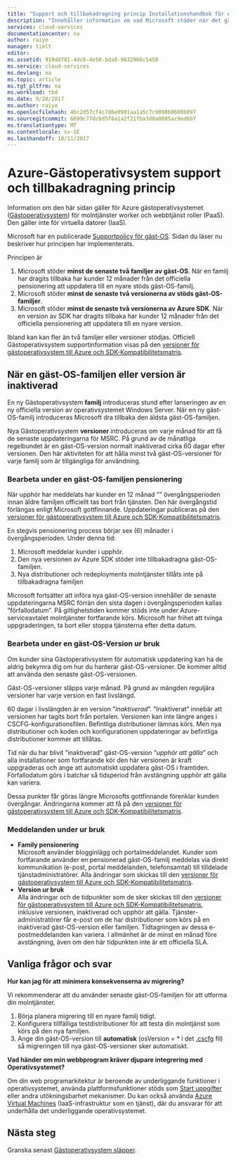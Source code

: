 ```yaml
---
title: "Support och tillbakadragning princip Installationshandbok för Azure-Gästoperativsystem | Microsoft Docs"
description: "Innehåller information om vad Microsoft stöder när det gäller att Azure-Gästoperativsystem som används av molntjänster."
services: cloud-services
documentationcenter: na
author: raiye
manager: timlt
editor: 
ms.assetid: 919dd781-4dc6-4e50-bda8-9632966c5458
ms.service: cloud-services
ms.devlang: na
ms.topic: article
ms.tgt_pltfrm: na
ms.workload: tbd
ms.date: 9/20/2017
ms.author: raiye
ms.openlocfilehash: 4bc2d57cf4c7d6e0981aa1a5c7c989860600b897
ms.sourcegitcommit: 6699c77dcbd5f8a1a2f21fba3d0a0005ac9ed6b7
ms.translationtype: MT
ms.contentlocale: sv-SE
ms.lasthandoff: 10/11/2017
---
```

# <a name="azure-guest-os-supportability-and-retirement-policy"></a>Azure-Gästoperativsystem support och tillbakadragning princip
Information om den här sidan gäller för Azure gästoperativsystemet ([Gästoperativsystem](cloud-services-guestos-update-matrix.md)) för molntjänster worker och webbtjänst roller (PaaS). Den gäller inte för virtuella datorer (IaaS).

Microsoft har en publicerade [Supportpolicy för gäst-OS](http://support.microsoft.com/gp/azure-cloud-lifecycle-faq). Sidan du läser nu beskriver hur principen har implementerats.

Principen är

1. Microsoft stöder **minst de senaste två familjer av gäst-OS**. När en familj har dragits tillbaka har kunder 12 månader från det officiella pensionering att uppdatera till en nyare stöds gäst-OS-familj.
2. Microsoft stöder **minst de senaste två versionerna av stöds gäst-OS-familjer**.
3. Microsoft stöder **minst de senaste två versionerna av Azure SDK**. När en version av SDK har dragits tillbaka har kunder 12 månader från det officiella pensionering att uppdatera till en nyare version.

Ibland kan kan fler än två familjer eller versioner stödjas. Officiell Gästoperativsystem supportinformation visas på den [versioner för gästoperativsystem till Azure och SDK-Kompatibilitetsmatris](cloud-services-guestos-update-matrix.md).

## <a name="when-a-guest-os-family-or-version-is-retired"></a>När en gäst-OS-familjen eller version är inaktiverad
En ny Gästoperativsystem **familj** introduceras stund efter lanseringen av en ny officiella version av operativsystemet Windows Server. När en ny gäst-OS-familj introduceras Microsoft dra tillbaka den äldsta gäst-OS-familjen.

Nya Gästoperativsystem **versioner** introduceras om varje månad för att få de senaste uppdateringarna för MSRC. På grund av de månatliga regelbundet är en gäst-OS-version normalt inaktiverad cirka 60 dagar efter versionen. Den här aktiviteten för att hålla minst två gäst-OS-versioner för varje familj som är tillgängliga för användning.

### <a name="process-during-a-guest-os-family-retirement"></a>Bearbeta under en gäst-OS-familjen pensionering
När upphör har meddelats har kunder en 12 månad ”” övergångsperioden innan äldre familjen officiellt tas bort från tjänsten. Den här övergångstid förlängas enligt Microsoft gottfinnande. Uppdateringar publiceras på den [versioner för gästoperativsystem till Azure och SDK-Kompatibilitetsmatris](cloud-services-guestos-update-matrix.md).

En stegvis pensionering process börjar sex (6) månader i övergångsperioden. Under denna tid:

1. Microsoft meddelar kunder i upphör.
2. Den nya versionen av Azure SDK stöder inte tillbakadragna gäst-OS-familjen.
3. Nya distributioner och redeployments molntjänster tillåts inte på tillbakadragna familjen

Microsoft fortsätter att införa nya gäst-OS-version innehåller de senaste uppdateringarna MSRC förrän den sista dagen i övergångsperioden kallas ”förfallodatum”. På giltighetstiden kommer stöds inte under Azure-serviceavtalet molntjänster fortfarande körs. Microsoft har frihet att tvinga uppgraderingen, ta bort eller stoppa tjänsterna efter detta datum.

### <a name="process-during-a-guest-os-version-retirement"></a>Bearbeta under en gäst-OS-Version ur bruk
Om kunder sina Gästoperativsystem för automatisk uppdatering kan ha de aldrig bekymra dig om hur du hanterar gäst-OS-versioner. De kommer alltid att använda den senaste gäst-OS-versionen.

Gäst-OS-versioner släpps varje månad. På grund av mängden reguljära versioner har varje version en fast livslängd.

60 dagar i livslängden är en version ”*inaktiverad*”. ”Inaktiverat” innebär att versionen har tagits bort från portalen. Versionen kan inte längre anges i CSCFG-konfigurationsfilen. Befintliga distributioner lämnas körs. Men nya distributioner och koden och konfigurationen uppdateringar av befintliga distributioner kommer att tillåtas.

Tid när du har blivit ”inaktiverad” gäst-OS-version ”*upphör att gälla*” och alla installationer som fortfarande kör den här versionen är kraft uppgraderas och ange att automatiskt uppdatera gäst-OS i framtiden. Förfallodatum görs i batchar så tidsperiod från avstängning upphör att gälla kan variera.

Dessa punkter får göras längre Microsofts gottfinnande förenklar kunden övergångar. Ändringarna kommer att få på den [versioner för gästoperativsystem till Azure och SDK-Kompatibilitetsmatris](cloud-services-guestos-update-matrix.md).

### <a name="notifications-during-retirement"></a>Meddelanden under ur bruk
* **Family pensionering** <br>Microsoft använder blogginlägg och portalmeddelandet. Kunder som fortfarande använder en pensionerad gäst-OS-familj meddelas via direkt kommunikation (e-post, portal meddelanden, telefonsamtal) till tilldelade tjänstadministratörer. Alla ändringar som skickas till den [versioner för gästoperativsystem till Azure och SDK-Kompatibilitetsmatris](cloud-services-guestos-update-matrix.md).
* **Version ur bruk** <br>Alla ändringar och de tidpunkter som de sker skickas till den [versioner för gästoperativsystem till Azure och SDK-Kompatibilitetsmatris](cloud-services-guestos-update-matrix.md), inklusive versionen, inaktiverad och upphör att gälla. Tjänster-administratörer får e-post om de har distributioner som körs på en inaktiverad gäst-OS-version eller familjen. Tidtagningen av dessa e-postmeddelanden kan variera. I allmänhet är de minst en månad före avstängning, även om den här tidpunkten inte är ett officiella SLA.

## <a name="frequently-asked-questions"></a>Vanliga frågor och svar
**Hur kan jag för att minimera konsekvenserna av migrering?**

Vi rekommenderar att du använder senaste gäst-OS-familjen för att utforma din molntjänster.

1. Börja planera migrering till en nyare familj tidigt.
2. Konfigurera tillfälliga testdistributioner för att testa din molntjänst som körs på den nya familjen.
3. Ange din gäst-OS-version till **automatisk** (osVersion = * i det [.cscfg](cloud-services-model-and-package.md#cscfg) fil) så migreringen till nya gäst-OS-versioner sker automatiskt.

**Vad händer om min webbprogram kräver djupare integrering med Operativsystemet?**

Om din web programarkitektur är beroende av underliggande funktioner i operativsystemet, använda plattformsfunktioner stöds som [Start uppgifter](cloud-services-startup-tasks.md) eller andra utökningsbarhet mekanismer. Du kan också använda [Azure Virtual Machines](https://azure.microsoft.com/documentation/scenarios/virtual-machines/) (IaaS-infrastruktur som en tjänst), där du ansvarar för att underhålla det underliggande operativsystemet.

## <a name="next-steps"></a>Nästa steg
Granska senast [Gästoperativsystem släpper](cloud-services-guestos-update-matrix.md).
